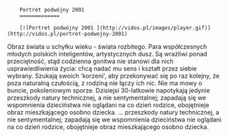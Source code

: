 
        Portret podwójny 2001 
        =============
        
        [![Portret podwójny 2001 ](http://vidos.pl/images/player.gif)](http://vidos.pl/portret-podwojny-2001)
        
        
 Obraz świata u schyłku wieku - świata rozbitego. Para współczesnych młodych polskich inteligentów, artystycznych dusz. Są wrażliwi ponad przeciętność, stąd codzienna gonitwa nie stanowi dla nich usprawiedliwienia życia: chcą nadać mu sens i kształt przez siebie wybrany. Szukają swoich 'korzeni', aby przekonywać się po raz kolejny, że poza naturalną czułością, z rodziną nie łączy ich nic. Nie ma mowy o buncie, pokoleniowym sporze. Dzisiejsi 30-latkowie napotykają jedynie przeszkody natury technicznej, a nie sentymentalnej; zapadają się we wspomnienia dzieciństwa nie oglądani na co dzień rodzice, obojętnieje obraz mieszkającego osobno dziecka.   ... przeszkody natury technicznej, a nie sentymentalnej; zapadają się we wspomnienia dzieciństwa nie oglądani na co dzień rodzice, obojętnieje obraz mieszkającego osobno dziecka.
    